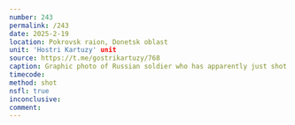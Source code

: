 ```yaml
---
number: 243
permalink: /243
date: 2025-2-19
location: Pokrovsk raion, Donetsk oblast
unit: 'Hostri Kartuzy' unit
source: https://t.me/gostrikartuzy/768
caption: Graphic photo of Russian soldier who has apparently just shot himself, his rifle pointed at his face, and there's fresh hole in his temple
timecode: 
method: shot
nsfl: true
inconclusive: 
comment: 
---
```

<script async src="https://telegram.org/js/telegram-widget.js?22" data-telegram-post="gostrikartuzy/768" data-width="100%"></script>